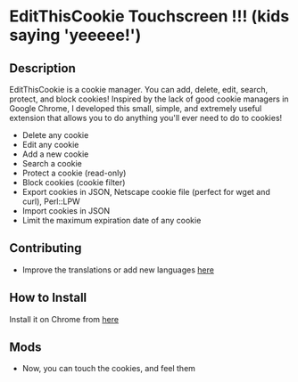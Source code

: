 EditThisCookie Touchscreen !!! (kids saying 'yeeeee!')
========================

Description
--------------

EditThisCookie is a cookie manager. You can add, delete, edit, search, protect, and block cookies!
Inspired by the lack of good cookie managers in Google Chrome, I developed this small, simple, and extremely useful extension that allows you to do anything you'll ever need to do to cookies!

* Delete any cookie
* Edit any cookie
* Add a new cookie
* Search a cookie
* Protect a cookie (read-only)
* Block cookies (cookie filter)
* Export cookies in JSON, Netscape cookie file (perfect for wget and curl), Perl::LPW
* Import cookies in JSON
* Limit the maximum expiration date of any cookie


Contributing
--------------
- Improve the translations or add new languages [here](http://www.getlocalization.com/editthiscookie/)


How to Install
--------------

Install it on Chrome from [here](https://chrome.google.com/webstore/detail/edit-this-cookie/fngmhnnpilhplaeedifhccceomclgfbg)

Mods
----

* Now, you can touch the cookies, and feel them
